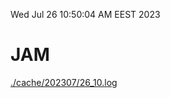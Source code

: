 Wed Jul 26 10:50:04 AM EEST 2023
# JAM
<a href='./cache/202307/26_10.log'>./cache/202307/26_10.log</a>
